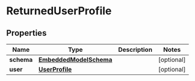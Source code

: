 
# ReturnedUserProfile

## Properties
Name | Type | Description | Notes
------------ | ------------- | ------------- | -------------
**schema** | [**EmbeddedModelSchema**](EmbeddedModelSchema.md) |  |  [optional]
**user** | [**UserProfile**](UserProfile.md) |  |  [optional]



